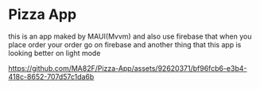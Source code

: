 # Pizza App
this is an app maked by MAUI(Mvvm) and also use firebase that when you place order your order go on firebase and another thing that this app is looking better on light mode


https://github.com/MA82F/Pizza-App/assets/92620371/bf96fcb6-e3b4-418c-8652-707d57c1da6b

